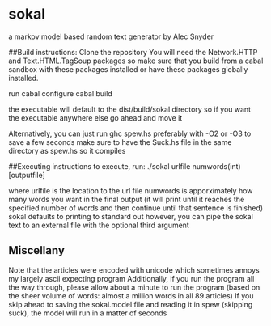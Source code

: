 # sokal
a markov model based random text generator by Alec Snyder

##Build instructions:
Clone the repository
You will need the Network.HTTP and Text.HTML.TagSoup packages so make sure that you build from a cabal sandbox with these packages installed or have these packages globally installed.

run 
cabal configure
cabal build

the executable will default to the dist/build/sokal directory so if you want the executable anywhere else go ahead and move it

Alternatively, you can just run
ghc spew.hs
preferably with -O2 or -O3 to save a few seconds
make sure to have the Suck.hs file in the same directory as spew.hs so it compiles

##Executing instructions
to execute, run:
./sokal urlfile numwords(int) [outputfile]

where urlfile is the location to the url file
numwords is apporximately how many words you want in the final output (it will print until it reaches the specified number of words and then continue until that sentence is finished)
sokal defaults to printing to standard out however, you can pipe the sokal text to an external file with the optional third argument

## Miscellany

Note that the articles were encoded with unicode which sometimes annoys my largely ascii expecting program
Additionally, if you run the program all the way through, please allow about a minute to run the program (based on the sheer volume of words: almost a million words in all 89 articles)
If you skip ahead to saving the sokal.model file and reading it in spew (skipping suck), the model will run in a matter of seconds

